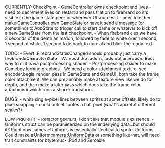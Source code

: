 CURRENTLY:
    CheckPoint
        - GameController owns checkpoint and lives
        - need to decrement lives on restart and pass that on to firebrand so it's visible in the game state peek or wherever UI sources it
        - need to either make GameController own GameState or have it send a message (or something) to AppState to trigger call to start_game or whatever to kick off a new GameState from the last checkpoint.
        - When firebrand dies we have 3 seconds of the death animation, followed by fade to white over 1 second, 1 second of white, 1 second fade back to normal and blink the ready text.

TODO:
    - Event::FirebrandStatusChanged should probably just carry a firebrand::CharacterState
    - We need the fade in, fade out animation. Best way to di it is via postprocessing shader.
    - Postprocessing shader to make Gameboy looking graphics
        - We need a color attachment texture, see  encoder.begin_render_pass in GameState and GameUi, both take the frame color attachment. We can presumably make a texture view like we do for depth, and then make a later pass which does take the frame color attachment which runs a shader transform.

BUGS:
    - white single-pixel lines between sprites at some offsets, likely do to pixel snapping
        - could outset sprites a half pixel (what's apixel at different scales?)

LOW PRIORITY:
    - Refactor geom.rs, I don't like that module's existence.
    - Uniforms struct can be parameterized on the underlying data...but should it? Right now camera::Uniforms is essentially identical to sprite::Uniforms. Could make a Uniform<camera::UniformData> or something like that, will need trait constraints for btytemuck::Pod and Zeroable
